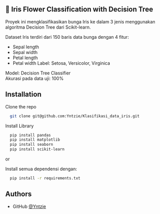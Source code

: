 
## 🌸 Iris Flower Classification with Decision Tree

Proyek ini mengklasifikasikan bunga Iris ke dalam 3 jenis menggunakan algoritma Decision Tree dari Scikit-learn.

Dataset Iris terdiri dari 150 baris data bunga dengan 4 fitur:
- Sepal length
- Sepal width
- Petal length
- Petal width
Label: Setosa, Versicolor, Virginica

Model: Decision Tree Classifier  
Akurasi pada data uji: 100%

## Installation

Clone the repo

```bash
  git clone git@github.com:Yntzie/Klasifikasi_data_iris.git
```
Install Library

```bash
  pip install pandas
  pip install matplotlib
  pip install seaborn
  pip install scikit-learn
```

or

Install semua dependensi dengan:

```bash
  pip install -r requirements.txt
```
    
## Authors

- GitHub [@Yntzie](https://www.github.com/Yntzie)
